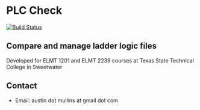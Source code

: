 # PLC Check

[![Build Status](https://secure.travis-ci.org/amullins83/plc_check.png)](http://travis-ci.org/amullins83/plc_check)

## Compare and manage ladder logic files

Developed for ELMT 1201 and ELMT 2239 courses at Texas State Technical College in Sweetwater

## Contact

- Email: austin dot mullins at gmail dot com
